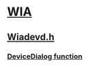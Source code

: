 # [WIA](../_wia/index.md)
## [Wiadevd.h](index.md)
### [DeviceDialog function](../wiadevd/nf-wiadevd-devicedialog.md)
